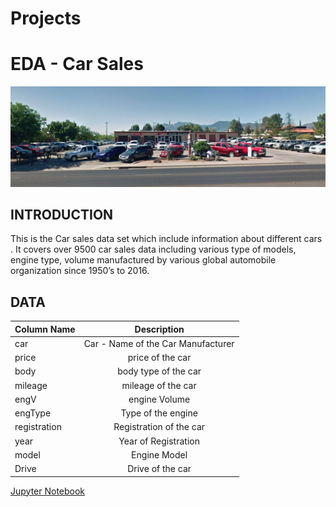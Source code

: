 # Projects
# EDA - Car Sales
![carsales.jpg](image/carsales.jpg)

## INTRODUCTION
This is the Car sales data set which include information about different cars . It covers over 9500 car sales data including various type of models, engine type, volume  manufactured by various global automobile organization since 1950’s to 2016.

## DATA
| Column Name           |      Description                        |
| --------------------- |:---------------------------------------:|
| car                   |  Car - Name of the Car Manufacturer     |
| price                 |  price of the car                       |
| body                  |  body type of the car                   |
| mileage               |  mileage of the car                     |
| engV                  |  engine Volume                          |
| engType               |  Type of the engine                     |
| registration          |  Registration of the car                |
| year                  |  Year of Registration                   |
| model                 |  Engine Model                           |
| Drive                 |  Drive of the car                       |



[Jupyter Notebook](https://github.com/madhus31/Projects/blob/master/EDA-CarSales/project%20-EDA%20of%20Car%20Sales.ipynb)
